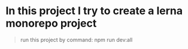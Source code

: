 # In this project I try to create a lerna monorepo project


> run this project by command: npm run dev:all